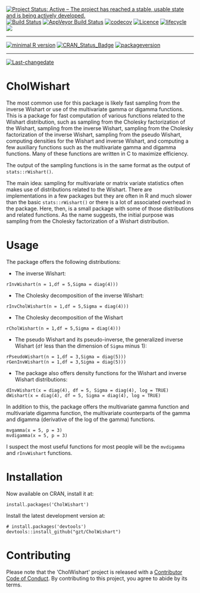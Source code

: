 
[![Project Status: Active – The project has reached a stable, usable state and is being actively developed.](http://www.repostatus.org/badges/latest/active.svg)](http://www.repostatus.org/#active) [![Build Status](https://travis-ci.org/gzt/CholWishart.svg?branch=devel)](https://travis-ci.org/gzt/CholWishart) [![AppVeyor Build Status](https://ci.appveyor.com/api/projects/status/github/gzt/CholWishart?branch=devel&svg=true)](https://ci.appveyor.com/project/gzt/CholWishart) [![codecov](https://codecov.io/gh/gzt/CholWishart/branch/devel/graph/badge.svg)](https://codecov.io/gh/gzt/CholWishart) [![Licence](https://img.shields.io/badge/licence-GPL--3-blue.svg)](https://www.gnu.org/licenses/gpl-3.0.en.html) [![lifecycle](https://img.shields.io/badge/lifecycle-stable-brightgreen.svg)](https://www.tidyverse.org/lifecycle/#stable) [![](https://cranlogs.r-pkg.org/badges/CholWishart)](https://cran.r-project.org/package=CholWishart)

------------------------------------------------------------------------

[![minimal R version](https://img.shields.io/badge/R%3E%3D-3.3.2-6666ff.svg)](https://cran.r-project.org/) [![CRAN\_Status\_Badge](http://www.r-pkg.org/badges/version/CholWishart)](https://cran.r-project.org/package=CholWishart) [![packageversion](https://img.shields.io/badge/Package%20version-0.9.4%20-orange.svg?style=flat-square)](commits/devel)

------------------------------------------------------------------------

[![Last-changedate](https://img.shields.io/badge/last%20change-2019--01--08-yellowgreen.svg)](/commits/master)

<!-- README.md is generated from README.Rmd. Please edit that file -->
CholWishart
===========

The most common use for this package is likely fast sampling from the inverse Wishart or use of the multivariate gamma or digamma functions. This is a package for fast computation of various functions related to the Wishart distribution, such as sampling from the Cholesky factorization of the Wishart, sampling from the inverse Wishart, sampling from the Cholesky factorization of the inverse Wishart, sampling from the pseudo Wishart, computing densities for the Wishart and inverse Wishart, and computing a few auxiliary functions such as the multivariate gamma and digamma functions. Many of these functions are written in C to maximize efficiency.

The output of the sampling functions is in the same format as the output of `stats::rWishart()`.

The main idea: sampling for multivariate or matrix variate statistics often makes use of distributions related to the Wishart. There are implementations in a few packages but they are often in R and much slower than the basic `stats::rWishart()` or there is a lot of associated overhead in the package. Here, then, is a small package with some of those distributions and related functions. As the name suggests, the initial purpose was sampling from the Cholesky factorization of a Wishart distribution.

Usage
=====

The package offers the following distributions:

-   The inverse Wishart:

<!-- -->

    rInvWishart(n = 1,df = 5,Sigma = diag(4)))

-   The Cholesky decomposition of the inverse Wishart:

<!-- -->

    rInvCholWishart(n = 1,df = 5,Sigma = diag(4)))

-   The Cholesky decomposition of the Wishart

<!-- -->

    rCholWishart(n = 1,df = 5,Sigma = diag(4)))

-   The pseudo Wishart and its pseudo-inverse, the generalized inverse Wishart (`df` less than the dimension of `Sigma` minus 1):

<!-- -->

    rPseudoWishart(n = 1,df = 3,Sigma = diag(5)))
    rGenInvWishart(n = 1,df = 3,Sigma = diag(5)))

-   The package also offers density functions for the Wishart and inverse Wishart distributions:

<!-- -->

    dInvWishart(x = diag(4), df = 5, Sigma = diag(4), log = TRUE)
    dWishart(x = diag(4), df = 5, Sigma = diag(4), log = TRUE)

In addition to this, the package offers the multivariate gamma function and multivariate digamma function, the multivariate counterparts of the gamma and digamma (derivative of the log of the gamma) functions.

    mvgamma(x = 5, p = 3)
    mvdigamma(x = 5, p = 3)

I suspect the most useful functions for most people will be the `mvdigamma` and `rInvWishart` functions.

Installation
============

Now available on CRAN, install it at:

    install.packages('CholWishart')

Install the latest development version at:

    # install.packages('devtools')
    devtools::install_github("gzt/CholWishart")

Contributing
============

Please note that the 'CholWishart' project is released with a [Contributor Code of Conduct](.github/CODE_OF_CONDUCT.md). By contributing to this project, you agree to abide by its terms.
